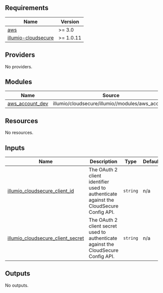 <!-- BEGIN_TF_DOCS -->
## Requirements

| Name | Version |
|------|---------|
| <a name="requirement_aws"></a> [aws](#requirement\_aws) | >= 3.0 |
| <a name="requirement_illumio-cloudsecure"></a> [illumio-cloudsecure](#requirement\_illumio-cloudsecure) | >= 1.0.11 |

## Providers

No providers.

## Modules

| Name | Source | Version |
|------|--------|---------|
| <a name="module_aws_account_dev"></a> [aws\_account\_dev](#module\_aws\_account\_dev) | illumio/cloudsecure/illumio//modules/aws_account | 1.4.2 |

## Resources

No resources.

## Inputs

| Name | Description | Type | Default | Required |
|------|-------------|------|---------|:--------:|
| <a name="input_illumio_cloudsecure_client_id"></a> [illumio\_cloudsecure\_client\_id](#input\_illumio\_cloudsecure\_client\_id) | The OAuth 2 client identifier used to authenticate against the CloudSecure Config API. | `string` | n/a | yes |
| <a name="input_illumio_cloudsecure_client_secret"></a> [illumio\_cloudsecure\_client\_secret](#input\_illumio\_cloudsecure\_client\_secret) | The OAuth 2 client secret used to authenticate against the CloudSecure Config API. | `string` | n/a | yes |

## Outputs

No outputs.
<!-- END_TF_DOCS -->